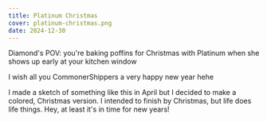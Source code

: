 ```yaml
---
title: Platinum Christmas
cover: platinum-christmas.png
date: 2024-12-30
---
```

Diamond's POV: you're baking poffins for Christmas with Platinum when she shows up early at your kitchen window

I wish all you CommonerShippers a very happy new year hehe

I made a sketch of something like this in April but I decided to make a colored, Christmas version. I intended to finish by Christmas, but life does life things. Hey, at least it's in time for new years!